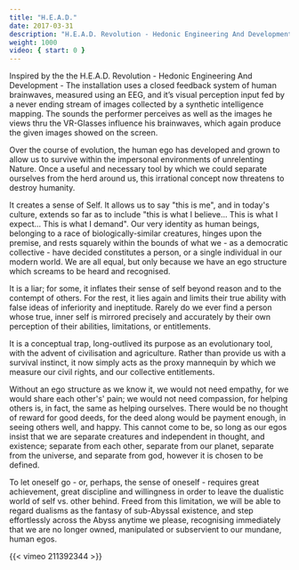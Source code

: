 ```yaml
---
title: "H.E.A.D."
date: 2017-03-31
description: "H.E.A.D. Revolution - Hedonic Engineering And Development"
weight: 1000
video: { start: 0 }
---
```

Inspired by the the H.E.A.D. Revolution - Hedonic Engineering And Development - The installation uses a closed feedback system of human brainwaves, measured using an EEG, and it’s visual perception input fed by a never ending stream of images collected by a synthetic intelligence mapping. The sounds the performer perceives as well as the images he views thru the VR-Glasses influence his brainwaves, which again produce the given images showed on the screen.

Over the course of evolution, the human ego has developed and grown to allow us to survive within the impersonal environments of unrelenting Nature. Once a useful and necessary tool by which we could separate ourselves from the herd around us, this irrational concept now threatens to destroy humanity.

It creates a sense of Self. It allows us to say "this is me", and in today's culture, extends so far as to include "this is what I believe... This is what I expect... This is what I demand". Our very identity as human beings, belonging to a race of biologically-similar creatures, hinges upon the premise, and rests squarely within the bounds of what we - as a democratic collective - have decided constitutes a person, or a single individual in our modern world. We are all equal, but only because we have an ego structure which screams to be heard and recognised.

It is a liar; for some, it inflates their sense of self beyond reason and to the contempt of others. For the rest, it lies again and limits their true ability with false ideas of inferiority and ineptitude. Rarely do we ever find a person whose true, inner self is mirrored precisely and accurately by their own perception of their abilities, limitations, or entitlements.

It is a conceptual trap, long-outlived its purpose as an evolutionary tool, with the advent of civilisation and agriculture. Rather than provide us with a survival instinct, it now simply acts as the proxy mannequin by which we measure our civil rights, and our collective entitlements.

Without an ego structure as we know it, we would not need empathy, for we would share each other's' pain; we would not need compassion, for helping others is, in fact, the same as helping ourselves. There would be no thought of reward for good deeds, for the deed along would be payment enough, in seeing others well, and happy. This cannot come to be, so long as our egos insist that we are separate creatures and independent in thought, and existence; separate from each other, separate from our planet, separate from the universe, and separate from god, however it is chosen to be defined.

To let oneself go - or, perhaps, the sense of oneself - requires great achievement, great discipline and willingness in order to leave the dualistic world of self vs. other behind. Freed from this limitation, we will be able to regard dualisms as the fantasy of sub-Abyssal existence, and step effortlessly across the Abyss anytime we please, recognising immediately that we are no longer owned, manipulated or subservient to our mundane, human egos.

{{< vimeo 211392344 >}}
